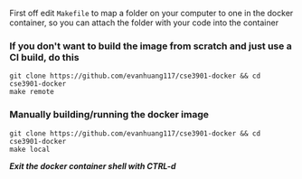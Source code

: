 First off edit `Makefile` to map a folder on your computer to one in the docker container, so you can attach the folder with your code into the container

### If you don't want to build the image from scratch and just use a CI build, do this
```
git clone https://github.com/evanhuang117/cse3901-docker && cd cse3901-docker
make remote
```

### Manually building/running the docker image
```
git clone https://github.com/evanhuang117/cse3901-docker && cd cse3901-docker
make local
```

***Exit the docker container shell with CTRL-d***





